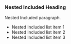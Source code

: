 ### Nested Included Heading

Nested Included paragraph.

- Nested Included list item 1
- Nested Included list item 2
- Nested Included list item 3